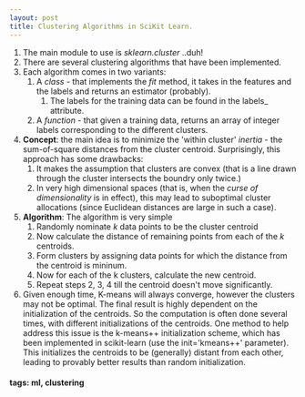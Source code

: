 ```yaml
---
layout: post
title: Clustering Algorithms in SciKit Learn.
---
```


1. The main module to use is *sklearn.cluster* ..duh!
2. There are several clustering algorithms that have been implemented. 
3. Each algorithm comes in two variants:
	1. A *class* - that implements the *fit* method, it takes in the features and the labels and returns an estimator (probably). 
    	1. The labels for the training data can be found in the labels_ attribute.
	2. A *function* - that given a training data, returns an array of integer labels corresponding to the different clusters.
4. **Concept**: the main idea is to minimize the 'within cluster' *inertia* - the sum-of-square distances from the cluster centroid. Surprisingly, this approach has some drawbacks:
	1. It makes the assumption that clusters are convex (that is a line drawn through the cluster intersects the boundry only twice.)
	2. In very high dimensional spaces (that is, when the *curse of dimensionality* is in effect), this may lead to suboptimal cluster allocations (since Euclidean distances are large in such a case). 
5. **Algorithm**: The algorithm is very simple
	1. Randomly nominate *k* data points to be the cluster centroid
	2. Now calculate the distance of remaining points from each of the *k* centroids.
	3. Form clusters by assigning data points for which the distance from the centroid is mininum.
	4. Now for each of the k clusters, calculate the new centroid.
	5. Repeat steps 2, 3, 4 till the centroid doesn't move significantly. 
6. Given enough time, K-means will always converge, however the clusters may not be optimal. The final result is highly dependent on the initialization of the centroids. So the computation is often done several times, with different initializations of the centroids. One method to help address this issue is the k-means++ initialization scheme, which has been implemented in scikit-learn (use the init='kmeans++' parameter). This initializes the centroids to be (generally) distant from each other, leading to provably better results than random initialization.

#### tags: ml, clustering